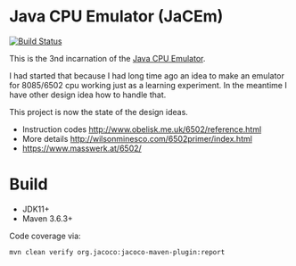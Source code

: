 <!---
 Licensed to the Apache Software Foundation (ASF) under one or more
 contributor license agreements.  See the NOTICE file distributed with
 this work for additional information regarding copyright ownership.
 The ASF licenses this file to You under the Apache License, Version 2.0
 (the "License"); you may not use this file except in compliance with
 the License.  You may obtain a copy of the License at

      http://www.apache.org/licenses/LICENSE-2.0

 Unless required by applicable law or agreed to in writing, software
 distributed under the License is distributed on an "AS IS" BASIS,
 WITHOUT WARRANTIES OR CONDITIONS OF ANY KIND, either express or implied.
 See the License for the specific language governing permissions and
 limitations under the License.
-->
# Java CPU Emulator (JaCEm)

[![Build Status](https://cloud.drone.io/api/badges/khmarbaise/jacem/status.svg)](https://cloud.drone.io/khmarbaise/jacem)

This is the 3nd incarnation of the [Java CPU Emulator](https://github.com/khmarbaise/CPUEmu). 

I had started that because I had long time ago an idea to make an 
emulator for 8085/6502 cpu working just as a learning experiment.
In the meantime I have other design idea how to handle that.

This project is now the state of the design ideas.

* Instruction codes http://www.obelisk.me.uk/6502/reference.html
* More details http://wilsonminesco.com/6502primer/index.html
* https://www.masswerk.at/6502/

# Build

* JDK11+
* Maven 3.6.3+

Code coverage via:
```bash
mvn clean verify org.jacoco:jacoco-maven-plugin:report
```
